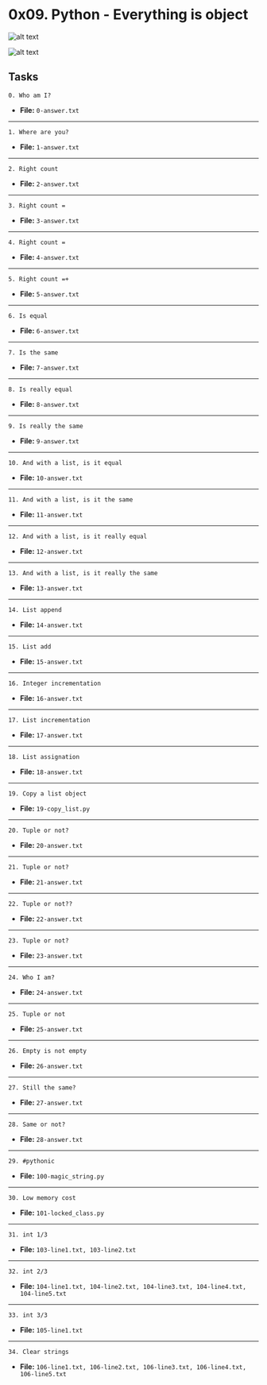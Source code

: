 # 0x09. Python - Everything is object

![alt text](https://s3.amazonaws.com/intranet-projects-files/holbertonschool-higher-level_programming+/252/r_208403_QPSN8.jpg)

![alt text](https://media.giphy.com/media/wAjfQ9MLUfFjq/giphy.gif)

## **Tasks**
```
0. Who am I?
```
* **File:** `0-answer.txt`
---
```
1. Where are you?
```
* **File:** `1-answer.txt`
---
```
2. Right count
```
* **File:** `2-answer.txt`
---
```
3. Right count =
```
* **File:** `3-answer.txt`
---
```
4. Right count =
```
* **File:** `4-answer.txt`
---
```
5. Right count =+
```
* **File:** `5-answer.txt`
---
```
6. Is equal
```
* **File:** `6-answer.txt`
---
```
7. Is the same
```
* **File:** `7-answer.txt`
---
```
8. Is really equal
```
* **File:** `8-answer.txt`
---
```
9. Is really the same
```
* **File:** `9-answer.txt`
---
```
10. And with a list, is it equal
```
* **File:** `10-answer.txt`
---
```
11. And with a list, is it the same
```
* **File:** `11-answer.txt`
---
```
12. And with a list, is it really equal
```
* **File:** `12-answer.txt`
---
```
13. And with a list, is it really the same
```
* **File:** `13-answer.txt`
---
```
14. List append
```
* **File:** `14-answer.txt`
---
```
15. List add
```
* **File:** `15-answer.txt`
---
```
16. Integer incrementation
```
* **File:** `16-answer.txt`
---
```
17. List incrementation
```
* **File:** `17-answer.txt`
---
```
18. List assignation
```
* **File:** `18-answer.txt`
---
```
19. Copy a list object
```
* **File:** `19-copy_list.py`
---
```
20. Tuple or not?
```
* **File:** `20-answer.txt`
---
```
21. Tuple or not?
```
* **File:** `21-answer.txt`
---
```
22. Tuple or not??
```
* **File:** `22-answer.txt`
---
```
23. Tuple or not?
```
* **File:** `23-answer.txt`
---
```
24. Who I am?
```
* **File:** `24-answer.txt`
---
```
25. Tuple or not
```
* **File:** `25-answer.txt`
---
```
26. Empty is not empty
```
* **File:** `26-answer.txt`
---
```
27. Still the same?
```
* **File:** `27-answer.txt`
---
```
28. Same or not?
```
* **File:** `28-answer.txt`
---
```
29. #pythonic
```
* **File:** `100-magic_string.py`
---
```
30. Low memory cost
```
* **File:** `101-locked_class.py`
---
```
31. int 1/3
```
* **File:** `103-line1.txt, 103-line2.txt`
---
```
32. int 2/3
```
* **File:** `104-line1.txt, 104-line2.txt, 104-line3.txt, 104-line4.txt, 104-line5.txt`
---
```
33. int 3/3
```
* **File:** `105-line1.txt`
---
```
34. Clear strings
```
* **File:** `106-line1.txt, 106-line2.txt, 106-line3.txt, 106-line4.txt, 106-line5.txt`
